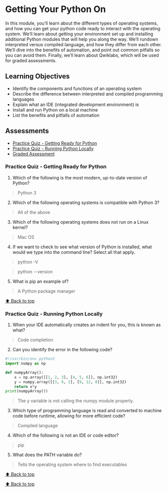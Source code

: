 # Getting Your Python On

In this module, you’ll learn about the different types of operating systems, and how you can get your python code ready to interact with the operating system. We’ll learn about getting your environment set up and installing additional Python modules that will help you along the way. We’ll rundown interpreted versus compiled language, and how they differ from each other. We’ll dive into the benefits of automation, and point out common pitfalls so you can avoid them. Finally, we’ll learn about Qwiklabs, which will be used for graded assessments.

## Learning Objectives

- Identify the components and functions of an operating system
- Describe the difference between interpreted and compiled programming languages
- Explain what an IDE (integrated development environment) is
- Install and run Python on a local machine
- List the benefits and pitfalls of automation

## Assessments

- [Practice Quiz - Getting Ready for Python](###Practice-Quiz---Getting-Ready-for-Python)
- [Practice Quiz - Running Python Locally](###Practice-Quiz---Running-Python-Locally)
- [Graded Assessment](#Graded-Assessment)



### Practice Quiz - Getting Ready for Python

1. Which of the following is the most modern, up-to-date version of Python?

> Python 3

2. Which of the following operating systems is compatible with Python 3?

> All of the above

3. Which of the following operating systems does not run on a Linux kernel?

> Mac OS

4. If we want to check to see  what version of Python is installed, what would we type into the command line? Select all that apply.

> python -V

> python --version

5. What is pip an example of?

> A Python package manager

[ :arrow_up: Back to top](#Getting-Your-Python-On)

### Practice Quiz - Running Python Locally

1. When your IDE automatically creates an indent for you, this is known as what?

> Code completion

2. Can you identify the error in the following code?

```python
#!/usr/bin/env python3
import numpy as np

def numpyArray():
    x = np.array([[1, 2, 3], [4, 5, 6]], np.int32)
    y = numpy.array([[3, 6, 2], [9, 12, 8]], np.int32)
    return x*y
print(numpyArray())

```

> The y variable is not calling the numpy module properly.

3. Which type of programming language is read and converted to machine code before runtime, allowing for more efficient code?

> Compiled language

4. Which of the following is not an IDE or code editor?

> pip

5. What does the PATH variable do?

> Tells the operating system where to find executables

[ :arrow_up: Back to top](#Getting-Your-Python-On)





[ :arrow_up: Back to top](#Getting-Your-Python-On)




